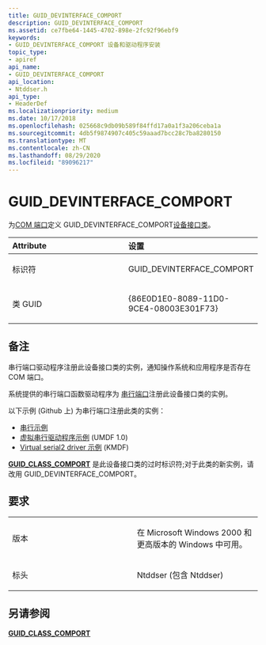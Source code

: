 ```yaml
---
title: GUID_DEVINTERFACE_COMPORT
description: GUID_DEVINTERFACE_COMPORT
ms.assetid: ce7fbe64-1445-4702-898e-2fc92f96ebf9
keywords:
- GUID_DEVINTERFACE_COMPORT 设备和驱动程序安装
topic_type:
- apiref
api_name:
- GUID_DEVINTERFACE_COMPORT
api_location:
- Ntddser.h
api_type:
- HeaderDef
ms.localizationpriority: medium
ms.date: 10/17/2018
ms.openlocfilehash: 025668c9db09b589f84ffd17a0a1f3a206ceba1a
ms.sourcegitcommit: 4db5f9874907c405c59aaad7bcc28c7ba8280150
ms.translationtype: MT
ms.contentlocale: zh-CN
ms.lasthandoff: 08/29/2020
ms.locfileid: "89096217"
---
```

# <a name="guid_devinterface_comport"></a>GUID_DEVINTERFACE_COMPORT


为[COM 端口](/previous-versions/ff546485(v=vs.85))定义 GUID_DEVINTERFACE_COMPORT[设备接口类](./overview-of-device-interface-classes.md)。

<table>
<colgroup>
<col width="50%" />
<col width="50%" />
</colgroup>
<thead>
<tr class="header">
<th align="left">Attribute</th>
<th align="left">设置</th>
</tr>
</thead>
<tbody>
<tr class="odd">
<td align="left"><p>标识符</p></td>
<td align="left"><p>GUID_DEVINTERFACE_COMPORT</p></td>
</tr>
<tr class="even">
<td align="left"><p>类 GUID</p></td>
<td align="left"><p>{86E0D1E0-8089-11D0-9CE4-08003E301F73}</p></td>
</tr>
</tbody>
</table>

 

<a name="remarks"></a>备注
-------

串行端口驱动程序注册此设备接口类的实例，通知操作系统和应用程序是否存在 COM 端口。

系统提供的串行端口函数驱动程序为 [串行端口](/previous-versions/ff547451(v=vs.85))注册此设备接口类的实例。

以下示例 (Github 上) 为串行端口注册此类的实例：

-   [串行示例](https://go.microsoft.com/fwlink/p/?LinkId=617962)
-   [虚拟串行驱动程序示例](https://go.microsoft.com/fwlink/p/?LinkId=617963) (UMDF 1.0) 
-   [Virtual serial2 driver 示例](https://go.microsoft.com/fwlink/p/?LinkId=722209) (KMDF) 

[**GUID_CLASS_COMPORT**](guid-class-comport.md) 是此设备接口类的过时标识符;对于此类的新实例，请改用 GUID_DEVINTERFACE_COMPORT。

<a name="requirements"></a>要求
------------

<table>
<colgroup>
<col width="50%" />
<col width="50%" />
</colgroup>
<tbody>
<tr class="odd">
<td align="left"><p>版本</p></td>
<td align="left"><p>在 Microsoft Windows 2000 和更高版本的 Windows 中可用。</p></td>
</tr>
<tr class="even">
<td align="left"><p>标头</p></td>
<td align="left">Ntddser (包含 Ntddser) </td>
</tr>
</tbody>
</table>

## <a name="see-also"></a>另请参阅


[**GUID_CLASS_COMPORT**](guid-class-comport.md)

 

